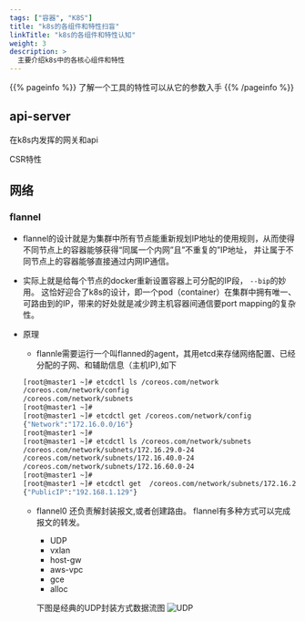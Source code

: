 ```yaml
---
tags: ["容器", "K8S"]
title: "k8s的各组件和特性扫盲"
linkTitle: "k8s的各组件和特性认知"
weight: 3
description: >
  主要介绍k8s中的各核心组件和特性
---
```

{{% pageinfo %}}
了解一个工具的特性可以从它的参数入手
{{% /pageinfo %}}


## api-server

在k8s内发挥的网关和api

CSR特性


## 网络

### flannel

* flannel的设计就是为集群中所有节点能重新规划IP地址的使用规则，从而使得不同节点上的容器能够获得“同属一个内网”且”不重复的”IP地址，
并让属于不同节点上的容器能够直接通过内网IP通信。

* 实际上就是给每个节点的docker重新设置容器上可分配的IP段， ``--bip``的妙用。
这恰好迎合了k8s的设计，即一个pod（container）在集群中拥有唯一、可路由到的IP，带来的好处就是减少跨主机容器间通信要port mapping的复杂性。

* 原理
  * flannle需要运行一个叫flanned的agent，其用etcd来存储网络配置、已经分配的子网、和辅助信息（主机IP),如下

  ```bash
  [root@master1 ~]# etcdctl ls /coreos.com/network
  /coreos.com/network/config
  /coreos.com/network/subnets
  [root@master1 ~]#
  [root@master1 ~]# etcdctl get /coreos.com/network/config
  {"Network":"172.16.0.0/16"}
  [root@master1 ~]#
  [root@master1 ~]# etcdctl ls /coreos.com/network/subnets
  /coreos.com/network/subnets/172.16.29.0-24
  /coreos.com/network/subnets/172.16.40.0-24
  /coreos.com/network/subnets/172.16.60.0-24
  [root@master1 ~]#
  [root@master1 ~]# etcdctl get  /coreos.com/network/subnets/172.16.29.0-24
  {"PublicIP":"192.168.1.129"}
    ```

  * flannel0 还负责解封装报文,或者创建路由。
    flannel有多种方式可以完成报文的转发。

      * UDP
      * vxlan
      * host-gw
      * aws-vpc
      * gce
      * alloc

      下图是经典的UDP封装方式数据流图
      ![UDP](/flannel-packet-01.png)
